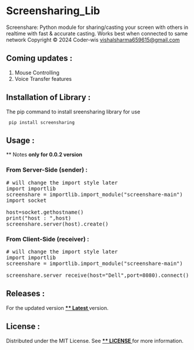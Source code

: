 # Screensharing_Lib
Screenshare: Python module for sharing/casting your screen with others in realtime with
fast &amp; accurate casting. Works best when connected to same network  Copyright © 2024 Coder-wis
<vishalsharma659615@gmail.com>

## Coming updates :
<ol>
  <li> Mouse Controlling </li>
  <li> Voice Transfer features </li>
</ol>

## Installation of Library :
The pip command to install sreensharing library for use
<pre><code> pip install screensharing </code></pre>

## Usage :
\*\* Notes **only for 0.0.2 version**
### From Server-Side (sender) :

<pre lang='sh'>
# will change the import style later
import importlib
screenshare = importlib.import_module("screenshare-main")
import socket

host=socket.gethostname()
print("host : ",host)
screenshare.server(host).create()
</pre>

### From Client-Side (receiver) :

<pre lang='sh'>
# will change the import style later
import importlib
screenshare = importlib.import_module("screenshare-main")

screenshare.server_receive(host="Dell",port=8080).connect()
</pre>

## Releases :
For the updated version <b><a href="https://pypi.org/project/screensharing/"> \*\* Latest </a></b> version.

## License :
Distributed under the MIT License. See <b><a href="https://github.com/Vishal24102002/screenshare_lib/blob/main/LICENSE"> \*\* LICENSE </a></b>for more information.
